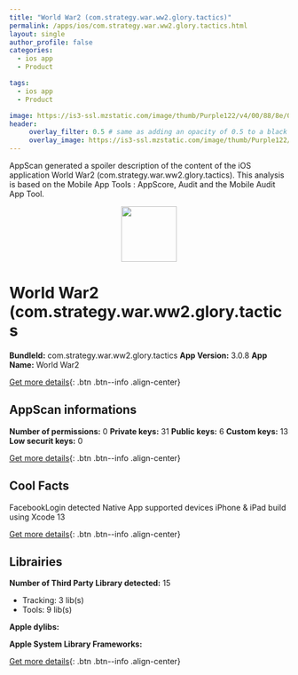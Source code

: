 ```yaml
---
title: "World War2 (com.strategy.war.ww2.glory.tactics)"
permalink: /apps/ios/com.strategy.war.ww2.glory.tactics.html
layout: single
author_profile: false
categories: 
  - ios app 
  - Product 

tags: 
  - ios app 
  - Product 

image: https://is3-ssl.mzstatic.com/image/thumb/Purple122/v4/00/88/8e/00888ed8-ce9a-4231-74d8-61f3e2d6a7eb/AppIcon-1x_U007emarketing-0-7-0-85-220.png/512x512bb.jpg
header: 
     overlay_filter: 0.5 # same as adding an opacity of 0.5 to a black background
     overlay_image: https://is3-ssl.mzstatic.com/image/thumb/Purple122/v4/00/88/8e/00888ed8-ce9a-4231-74d8-61f3e2d6a7eb/AppIcon-1x_U007emarketing-0-7-0-85-220.png/512x512bb.jpg
---
```

AppScan generated a spoiler description of the content of the iOS application World War2 (com.strategy.war.ww2.glory.tactics). This analysis is based on the Mobile App Tools : AppScore, Audit and the Mobile Audit App Tool.

  
  
<div style="text-align: center;"><img src="https://is3-ssl.mzstatic.com/image/thumb/Purple122/v4/00/88/8e/00888ed8-ce9a-4231-74d8-61f3e2d6a7eb/AppIcon-1x_U007emarketing-0-7-0-85-220.png/512x512bb.jpg" width="100" height="100"></div>  
  
# World War2 (com.strategy.war.ww2.glory.tactics

**BundleId:** com.strategy.war.ww2.glory.tactics
**App Version:** 3.0.8
**App Name:** World War2


[Get more details](/pricing.html){: .btn .btn--info .align-center}  
  
## AppScan informations 

**Number of permissions:** 0
**Private keys:** 31
**Public keys:** 6
**Custom keys:** 13
**Low securit keys:** 0
  
[Get more details](/pricing.html){: .btn .btn--info .align-center}

## Cool Facts

FacebookLogin detected
Native App
supported devices iPhone & iPad
build using Xcode 13
  
[Get more details](/pricing.html){: .btn .btn--info .align-center}

## Librairies 
**Number of Third Party Library detected:** 15
- Tracking: 3 lib(s)
- Tools: 9 lib(s)

**Apple dylibs:**


**Apple System Library Frameworks:**


  
[Get more details](/pricing.html){: .btn .btn--info .align-center}

